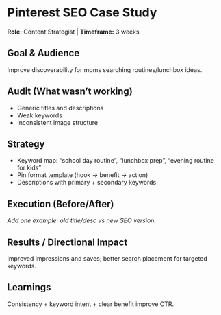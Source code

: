 # Pinterest SEO Case Study
**Role:** Content Strategist | **Timeframe:** 3 weeks

## Goal & Audience
Improve discoverability for moms searching routines/lunchbox ideas.

## Audit (What wasn’t working)
- Generic titles and descriptions
- Weak keywords
- Inconsistent image structure

## Strategy
- Keyword map: “school day routine”, “lunchbox prep”, “evening routine for kids”
- Pin format template (hook → benefit → action)
- Descriptions with primary + secondary keywords

## Execution (Before/After)
_Add one example: old title/desc vs new SEO version._

## Results / Directional Impact
Improved impressions and saves; better search placement for targeted keywords.

## Learnings
Consistency + keyword intent + clear benefit improve CTR.
